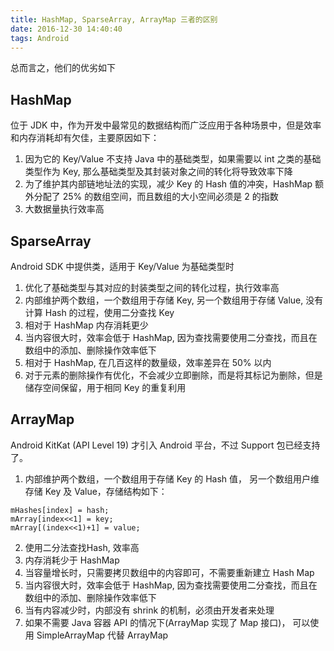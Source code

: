 ```yaml
---
title: HashMap, SparseArray, ArrayMap 三者的区别
date: 2016-12-30 14:40:40
tags: Android
---
```


总而言之，他们的优劣如下

<!-- more -->

## HashMap

位于 JDK 中，作为开发中最常见的数据结构而广泛应用于各种场景中，但是效率和内存消耗却有欠佳，主要原因如下：

1. 因为它的 Key/Value 不支持 Java 中的基础类型，如果需要以 int 之类的基础类型作为 Key, 那么基础类型及其封装对象之间的转化将导致效率下降
2. 为了维护其内部链地址法的实现，减少 Key 的 Hash 值的冲突，HashMap 额外分配了 25% 的数组空间，而且数组的大小空间必须是 2 的指数
3. 大数据量执行效率高


## SparseArray

Android SDK 中提供类，适用于 Key/Value 为基础类型时

1. 优化了基础类型与其对应的封装类型之间的转化过程，执行效率高
2. 内部维护两个数组，一个数组用于存储 Key, 另一个数组用于存储 Value, 没有计算 Hash 的过程，使用二分查找 Key
3. 相对于 HashMap 内存消耗更少
4. 当内容很大时，效率会低于 HashMap, 因为查找需要使用二分查找，而且在数组中的添加、删除操作效率低下
5. 相对于 HashMap, 在几百这样的数量级，效率差异在 50% 以内
6. 对于元素的删除操作有优化，不会减少立即删除，而是将其标记为删除，但是储存空间保留，用于相同 Key 的重复利用

## ArrayMap

Android KitKat (API Level 19) 才引入 Android 平台，不过 Support 包已经支持了。

1. 内部维护两个数组，一个数组用于存储 Key 的 Hash 值， 另一个数组用户维存储 Key 及 Value，存储结构如下：

  ```
  mHashes[index] = hash;
  mArray[index<<1] = key;
  mArray[(index<<1)+1] = value;
  ``` 
2. 使用二分法查找Hash, 效率高
3. 内存消耗少于 HashMap
4. 当容量增长时，只需要拷贝数组中的内容即可，不需要重新建立 Hash Map
5. 当内容很大时，效率会低于 HashMap, 因为查找需要使用二分查找，而且在数组中的添加、删除操作效率低下
6. 当有内容减少时，内部没有 shrink 的机制，必须由开发者来处理
7. 如果不需要 Java 容器 API 的情况下(ArrayMap 实现了 Map 接口)， 可以使用 SimpleArrayMap 代替 ArrayMap